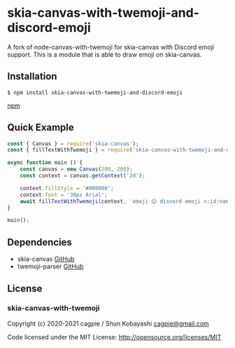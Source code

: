 # skia-canvas-with-twemoji-and-discord-emoji

A fork of node-canvas-with-twemoji for skia-canvas with Discord emoji support.
This is a module that is able to draw emoji on skia-canvas.

## Installation
```shell
$ npm install skia-canvas-with-twemoji-and-discord-emoji
```
[npm](https://www.npmjs.com/package/skia-canvas-with-twemoji-and-discord-emoji)

## Quick Example
```javascript
const { Canvas } = require('skia-canvas');
const { fillTextWithTwemoji } = require('skia-canvas-with-twemoji-and-discord-emoji');

async function main () {
    const canvas = new Canvas(200, 200);
    const context = canvas.getContext('2d');

    context.fillStyle = '#000000';
    context.font = '30px Arial';
    await fillTextWithTwemoji(context, 'emoji 😉 discord emoji <:id:name>', 100, 100);
}

main();
```

## Dependencies

- skia-canvas [GitHub](https://github.com/samizdatco/skia-canvas)
- twemoji-parser [GitHub](https://github.com/twitter/twemoji-parser)

## License

### skia-canvas-with-twemoji

Copyright (c) 2020-2021 cagpie / Shun Kobayashi <cagpie@gmail.com>

Code licensed under the MIT License: http://opensource.org/licenses/MIT
